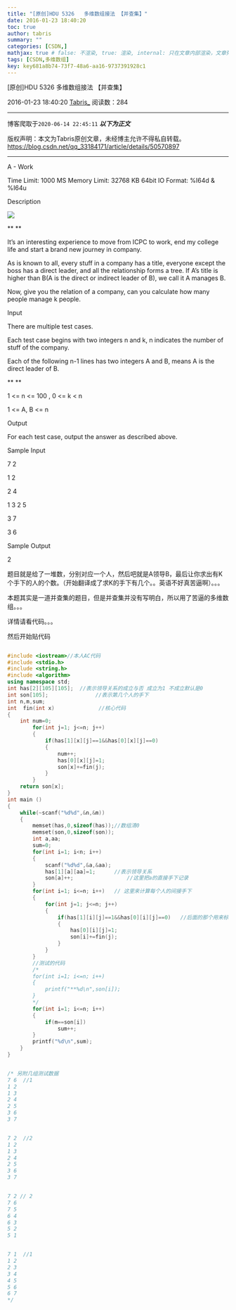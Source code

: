```yaml
---
title: "[原创]HDU 5326   多维数组接法 【并查集】"
date: 2016-01-23 18:40:20
toc: true
author: tabris
summary: ""
categories: [CSDN,]
mathjax: true # false: 不渲染, true: 渲染, internal: 只在文章内部渲染，文章列表中不渲染
tags: [CSDN,多维数组]
key: key681a8b74-73f7-48a6-aa16-9737391928c1
---
```


[原创]HDU 5326   多维数组接法 【并查集】

2016-01-23 18:40:20  [Tabris_](https://me.csdn.net/qq_33184171) 阅读数：284

---

博客爬取于`2020-06-14 22:45:11`
***以下为正文***

版权声明：本文为Tabris原创文章，未经博主允许不得私自转载。
https://blog.csdn.net/qq_33184171/article/details/50570897

<!-- more -->

---


A -  Work

Time Limit:  1000  MS  Memory Limit:  32768  KB  64bit IO Format:  %I64d &
%I64u

Description

![](http://7xjob4.com1.z0.glb.clouddn.com/ee0a87cafbceb5dd46a39468cbb10195)

**
**



It’s an interesting experience to move from ICPC to work, end my college life
and start a brand new journey in company.

As is known to all, every stuff in a company has a title, everyone except the
boss has a direct leader, and all the relationship forms a tree. If A’s title
is higher than B(A is the direct or indirect leader of B), we call it A
manages B.

Now, give you the relation of a company, can you calculate how many people
manage k people.

Input

There are multiple test cases.

Each test case begins with two integers n and k, n indicates the number of
stuff of the company.

Each of the following n-1 lines has two integers A and B, means A is the
direct leader of B.

**
**

1 <= n <= 100 , 0 <= k < n

1 <= A, B <= n

Output

For each test case, output the answer as described above.

Sample Input

7 2

1 2

2 4

1 3 2 5

3 7

3 6

Sample Output

2



题目就是给了一堆数，分别对应一个人，然后吧就是A领导B，最后让你求出有K个手下的人的个数。（开始翻译成了求K的手下有几个。。英语不好真苦逼啊）。。。

本题其实是一道并查集的题目，但是并查集并没有写明白，所以用了苦逼的多维数组。。。

详情请看代码。。。


然后开始贴代码

```cpp

#include <iostream>//本人AC代码  
#include <stdio.h>
#include <string.h>
#include <algorithm>
using namespace std;
int has[2][105][105];  //表示领导关系的成立与否 成立为1 不成立默认是0
int son[105];               //表示第几个人的手下
int n,m,sum;
int  fin(int x)              //核心代码
{
    int num=0;
        for(int j=1; j<=n; j++)
        {
            if(has[1][x][j]==1&&has[0][x][j]==0)
            {
                num++;
                has[0][x][j]=1;
                son[x]+=fin(j);
            }
        }
    return son[x];
}
int main ()
{
    while(~scanf("%d%d",&n,&m))
    {
        memset(has,0,sizeof(has));//数组清0
        memset(son,0,sizeof(son));
        int a,aa;
        sum=0;
        for(int i=1; i<n; i++)
        {
            scanf("%d%d",&a,&aa);
            has[1][a][aa]=1;      //表示领导关系
            son[a]++;                 //这里把a的直接手下记录
        }
        for(int i=1; i<=n; i++)   // 这里来计算每个人的间接手下
        {
            for(int j=1; j<=n; j++)
            {
                if(has[1][i][j]==1&&has[0][i][j]==0)   //后面的那个用来标记遍没遍历，不知道到底有没有用 但是这样比较保险
                {
                    has[0][i][j]=1;
                    son[i]+=fin(j);
                }
            }
        }
        //测试的代码   
        /* 
        for(int i=1; i<=n; i++)
        {
            printf("**%d\n",son[i]);
        }
        */
        for(int i=1; i<=n; i++)
        {
            if(m==son[i])
                sum++;
        }
        printf("%d\n",sum);
    }
}


/* 另附几组测试数据
7 6  //1
1 2
1 3
2 4
2 5
3 6
3 7


7 2  //2
1 2
1 3
2 4
2 5
3 6
3 7


7 2 // 2
7 6
7 5
6 4
6 3
5 2
5 1


7 1  //1
1 2
2 3
3 4
4 5
5 6
6 7
*/
```